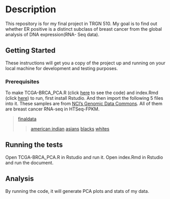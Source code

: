 # Description

This repository is for my final project in TRGN 510. 
My goal is to find out whether ER positive is a distinct subclass of breast cancer from the global analysis of DNA expression(RNA- Seq data).

## Getting Started

These instructions will get you a copy of the project up and running on your local machine for development and testing purposes. 

### Prerequisites

To make TCGA-BRCA_PCA.R (click [here](https://github.com/jingqian05/trgn510-Finalproject/blob/master/TCGA-BRCA_PCA.R) to see the code) and index.Rmd (click [here](https://github.com/jingqian05/trgn510-Finalproject/blob/master/index.Rmd)) to run, first install Rstudio. And then import the following 5 files into it. These samples are from [NCI’s Genomic Data Commons](https://portal.gdc.cancer.gov). All of them are breast cancer RNA-seq in HTSeq-FPKM.


>[finaldata](https://github.com/jingqian05/trgn510-Finalproject/blob/master/finaldata.txt)
>>[american indian](https://github.com/jingqian05/trgn510-Finalproject/blob/master/american%20indian.txt)
>>[asians](https://github.com/jingqian05/trgn510-Finalproject/blob/master/asians.txt)
>>[blacks](https://github.com/jingqian05/trgn510-Finalproject/blob/master/blacks.txt)
>>[whites](https://github.com/jingqian05/trgn510-Finalproject/blob/master/whites.txt)


## Running the tests
Open TCGA-BRCA_PCA.R in Rstudio and run it.
Open index.Rmd in Rstudio and run the document.


## Analysis

By running the code, it will generate PCA plots and stats of my data.

